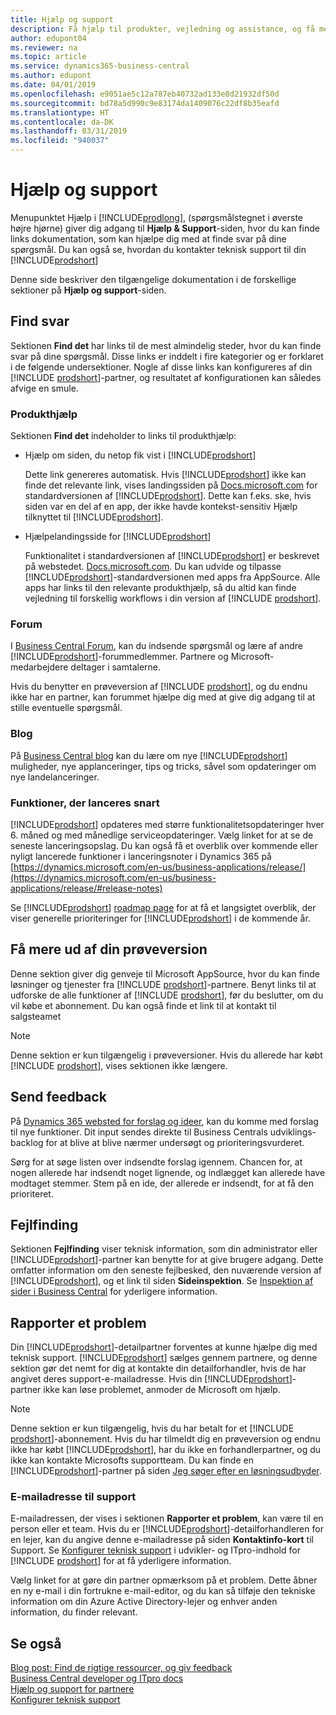 ```yaml
---
title: Hjælp og support
description: Få hjælp til produkter, vejledning og assistance, og få mere at vide om teknisk support til Business Central.
author: edupont04
ms.reviewer: na
ms.topic: article
ms.service: dynamics365-business-central
ms.author: edupont
ms.date: 04/01/2019
ms.openlocfilehash: e9051ae5c12a787eb40732ad133e8d21932df50d
ms.sourcegitcommit: bd78a5d990c9e83174da1409076c22df8b35eafd
ms.translationtype: HT
ms.contentlocale: da-DK
ms.lasthandoff: 03/31/2019
ms.locfileid: "940037"
---
```

# <a name="resources-for-help-and-support"></a>Hjælp og support

Menupunktet Hjælp i [!INCLUDE[prodlong](includes/prodlong.md)], (spørgsmålstegnet i øverste højre hjørne) giver dig adgang til **Hjælp & Support**-siden, hvor du kan finde links dokumentation, som kan hjælpe dig med at finde svar på dine spørgsmål. Du kan også se, hvordan du kontakter teknisk support til din [!INCLUDE[prodshort](includes/prodshort.md)]  

Denne side beskriver den tilgængelige dokumentation i de forskellige sektioner på **Hjælp og support**-siden.  

## <a name="finding-answers"></a>Find svar

Sektionen **Find det** har links til de mest almindelig steder, hvor du kan finde svar på dine spørgsmål. Disse links er inddelt i fire kategorier og er forklaret i de følgende undersektioner. Nogle af disse links kan konfigureres af din [!INCLUDE [prodshort](includes/prodshort.md)]-partner, og resultatet af konfigurationen kan således afvige en smule.  

### <a name="product-help"></a>Produkthjælp

Sektionen **Find det** indeholder to links til produkthjælp:

- Hjælp om siden, du netop fik vist i [!INCLUDE[prodshort](includes/prodshort.md)]  

  Dette link genereres automatisk. Hvis [!INCLUDE[prodshort](includes/prodshort.md)] ikke kan finde det relevante link, vises landingssiden på [Docs.microsoft.com](index.md) for standardversionen af [!INCLUDE[prodshort](includes/prodshort.md)]. Dette kan f.eks. ske, hvis siden var en del af en app, der ikke havde kontekst-sensitiv Hjælp tilknyttet til [!INCLUDE[prodshort](includes/prodshort.md)].  
- Hjælpelandingsside for [!INCLUDE[prodshort](includes/prodshort.md)]  

  Funktionalitet i standardversionen af [!INCLUDE[prodshort](includes/prodshort.md)] er beskrevet på webstedet. [Docs.microsoft.com](https://docs.microsoft.com/dynamics365/business-central). Du kan udvide og tilpasse [!INCLUDE[prodshort](includes/prodshort.md)]-standardversionen med apps fra AppSource. Alle apps har links til den relevante produkthjælp, så du altid kan finde vejledning til forskellig workflows i din version af [!INCLUDE [prodshort](includes/prodshort.md)].  

### <a name="community"></a>Forum

I [Business Central Forum](https://community.dynamics.com/business/f), kan du indsende spørgsmål og lære af andre [!INCLUDE[prodshort](includes/prodshort.md)]-forummedlemmer. Partnere og Microsoft-medarbejdere deltager i samtalerne.  

Hvis du benytter en prøveversion af [!INCLUDE [prodshort](includes/prodshort.md)], og du endnu ikke har en partner, kan forummet hjælpe dig med at give dig adgang til at stille eventuelle spørgsmål.  

### <a name="blog"></a>Blog

På [Business Central blog](https://community.dynamics.com/business/b/financials) kan du lære om nye [!INCLUDE[prodshort](includes/prodshort.md)] muligheder, nye applanceringer, tips og tricks, såvel som opdateringer om nye landelanceringer.  

### <a name="capabilities-coming-soon"></a>Funktioner, der lanceres snart

[!INCLUDE[prodshort](includes/prodshort.md)] opdateres med større funktionalitetsopdateringer hver 6. måned og med månedlige serviceopdateringer. Vælg linket for at se de seneste lanceringsopslag. Du kan også få et overblik over kommende eller nyligt lancerede funktioner i lanceringsnoter i Dynamics 365 på [https://dynamics.microsoft.com/en-us/business-applications/release/](https://dynamics.microsoft.com/en-us/business-applications/release/#release-notes)  

Se [!INCLUDE[prodshort](includes/prodshort.md)] [roadmap page](https://dynamics.microsoft.com/roadmap/business-central/) for at få et langsigtet overblik, der viser generelle prioriteringer for [!INCLUDE[prodshort](includes/prodshort.md)] i de kommende år.  

## <a name="do-more-with-your-trial"></a>Få mere ud af din prøveversion

Denne sektion giver dig genveje til Microsoft AppSource, hvor du kan finde løsninger og tjenester fra [!INCLUDE [prodshort](includes/prodshort.md)]-partnere. Benyt links til at udforske de alle funktioner af [!INCLUDE [prodshort](includes/prodshort.md)], før du beslutter, om du vil købe et abonnement. Du kan også finde et link til at kontakt til salgsteamet

> [!NOTE]
> Denne sektion er kun tilgængelig i prøveversioner. Hvis du allerede har købt [!INCLUDE [prodshort](includes/prodshort.md)], vises sektionen ikke længere.

## <a name="give-feedback"></a>Send feedback

På [Dynamics 365 websted for forslag og ideer](https://aka.ms/bcideas), kan du komme med forslag til nye funktioner. Dit input sendes direkte til Business Centrals udviklings-backlog for at blive at blive nærmer undersøgt og prioriteringsvurderet.  

Sørg for at søge listen over indsendte forslag igennem. Chancen for, at nogen allerede har indsendt noget lignende, og indlægget kan allerede have modtaget stemmer. Stem på en ide, der allerede er indsendt, for at få den prioriteret.  

## <a name="troubleshooting"></a>Fejlfinding

Sektionen **Fejlfinding** viser teknisk information, som din administrator eller [!INCLUDE[prodshort](includes/prodshort.md)]-partner kan benytte for at give brugere adgang. Dette omfatter information om den seneste fejlbesked, den nuværende version af [!INCLUDE[prodshort](includes/prodshort.md)], og et link til siden **Sideinspektion**. Se [Inspektion af sider i Business Central](across-inspect-page.md) for yderligere information.  

## <a name="report-a-problem"></a>Rapporter et problem

Din [!INCLUDE[prodshort](includes/prodshort.md)]-detailpartner forventes at kunne hjælpe dig med teknisk support. [!INCLUDE[prodshort](includes/prodshort.md)] sælges gennem partnere, og denne sektion gør det nemt for dig at kontakte din detailforhandler, hvis de har angivet deres support-e-mailadresse. Hvis din [!INCLUDE[prodshort](includes/prodshort.md)]-partner ikke kan løse problemet, anmoder de Microsoft om hjælp.  

> [!NOTE]
> Denne sektion er kun tilgængelig, hvis du har betalt for et [!INCLUDE [prodshort](includes/prodshort.md)]-abonnement. Hvis du har tilmeldt dig en prøveversion og endnu ikke har købt [!INCLUDE[prodshort](includes/prodshort.md)], har du ikke en forhandlerpartner, og du ikke kan kontakte Microsofts supportteam. Du kan finde en [!INCLUDE[prodshort](includes/prodshort.md)]-partner på siden [Jeg søger efter en løsningsudbyder](https://go.microsoft.com/fwlink/?linkid=2038145).  

### <a name="support-email-address"></a>E-mailadresse til support

E-mailadressen, der vises i sektionen **Rapporter et problem**, kan være til en person eller et team. Hvis du er [!INCLUDE[prodshort](includes/prodshort.md)]-detailforhandleren for en lejer, kan du angive denne e-mailadresse på siden **Kontaktinfo-kort** til Support. Se [Konfigurer teknisk support](/dynamics365/business-central/dev-itpro/technical-support) i udvikler- og ITpro-indhold for [!INCLUDE [prodshort](includes/prodshort.md)] for at få yderligere information.  

Vælg linket for at gøre din partner opmærksom på et problem. Dette åbner en ny e-mail i din fortrukne e-mail-editor, og du kan så tilføje den tekniske information om din Azure Active Directory-lejer og enhver anden information, du finder relevant.  

## <a name="see-also"></a>Se også

[Blog post: Find de rigtige ressourcer, og giv feedback](https://community.dynamics.com/business/b/financials/archive/2018/12/04/find-the-right-resources-and-provide-feedback)  
[Business Central developer og ITpro docs](/dynamics365/business-central/dev-itpro/)  
[Hjælp og support for partnere](/dynamics365/business-central/dev-itpro/help-and-support)  
[Konfigurer teknisk support](/dynamics365/business-central/dev-itpro/technical-support)  
